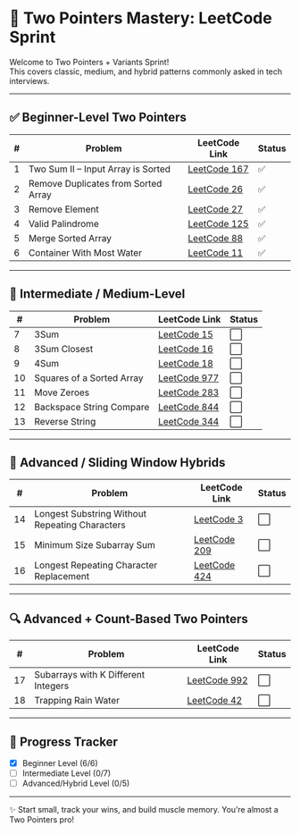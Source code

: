 # 🚀 Two Pointers Mastery: LeetCode Sprint

Welcome to Two Pointers + Variants Sprint!  
This covers classic, medium, and hybrid patterns commonly asked in tech interviews.

---

## ✅ Beginner-Level Two Pointers

| #  | Problem | LeetCode Link | Status |
|----|---------|---------------|--------|
| 1  | Two Sum II – Input Array is Sorted | [LeetCode 167](https://leetcode.com/problems/two-sum-ii-input-array-is-sorted) | ✅ |
| 2  | Remove Duplicates from Sorted Array | [LeetCode 26](https://leetcode.com/problems/remove-duplicates-from-sorted-array) | ✅ |
| 3  | Remove Element | [LeetCode 27](https://leetcode.com/problems/remove-element) | ✅ |
| 4  | Valid Palindrome | [LeetCode 125](https://leetcode.com/problems/valid-palindrome) | ✅ |
| 5  | Merge Sorted Array | [LeetCode 88](https://leetcode.com/problems/merge-sorted-array) | ✅ |
| 6  | Container With Most Water | [LeetCode 11](https://leetcode.com/problems/container-with-most-water) | ✅ |

---

## 🔁 Intermediate / Medium-Level

| #  | Problem | LeetCode Link | Status |
|----|---------|---------------|--------|
| 7  | 3Sum | [LeetCode 15](https://leetcode.com/problems/3sum) | ⬜️ |
| 8  | 3Sum Closest | [LeetCode 16](https://leetcode.com/problems/3sum-closest) | ⬜️ |
| 9  | 4Sum | [LeetCode 18](https://leetcode.com/problems/4sum) | ⬜️ |
| 10 | Squares of a Sorted Array | [LeetCode 977](https://leetcode.com/problems/squares-of-a-sorted-array) | ⬜️ |
| 11 | Move Zeroes | [LeetCode 283](https://leetcode.com/problems/move-zeroes) | ⬜️ |
| 12 | Backspace String Compare | [LeetCode 844](https://leetcode.com/problems/backspace-string-compare) | ⬜️ |
| 13 | Reverse String | [LeetCode 344](https://leetcode.com/problems/reverse-string) | ⬜️ |

---

## 🧠 Advanced / Sliding Window Hybrids

| #  | Problem | LeetCode Link | Status |
|----|---------|---------------|--------|
| 14 | Longest Substring Without Repeating Characters | [LeetCode 3](https://leetcode.com/problems/longest-substring-without-repeating-characters) | ⬜️ |
| 15 | Minimum Size Subarray Sum | [LeetCode 209](https://leetcode.com/problems/minimum-size-subarray-sum) | ⬜️ |
| 16 | Longest Repeating Character Replacement | [LeetCode 424](https://leetcode.com/problems/longest-repeating-character-replacement) | ⬜️ |

---

## 🔍 Advanced + Count-Based Two Pointers

| #  | Problem | LeetCode Link | Status |
|----|---------|---------------|--------|
| 17 | Subarrays with K Different Integers | [LeetCode 992](https://leetcode.com/problems/subarrays-with-k-different-integers) | ⬜️ |
| 18 | Trapping Rain Water | [LeetCode 42](https://leetcode.com/problems/trapping-rain-water) | ⬜️ |

---

## 🏁 Progress Tracker

- [x] Beginner Level (6/6)
- [ ] Intermediate Level (0/7)
- [ ] Advanced/Hybrid Level (0/5)

---

✨ Start small, track your wins, and build muscle memory. You’re almost a Two Pointers pro!
